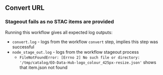 ## Convert URL 
### Stageout fails as no STAC items are provided


Running this workflow gives all expected log outputs:
- `convert.log` - logs from the workflow `convert` step, implies this step was successful
- `node_stage_out.log` - logs from the workflow stageout process
  - `FileNotFoundError: [Errno 2] No such file or directory: '/tmp/catalog/EO-Data-Hub-logo_colour_425px-resize.json'` shows that item.json not found